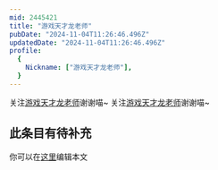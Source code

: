 ```yaml
---
mid: 2445421
title: "游戏天才龙老师"
pubDate: "2024-11-04T11:26:46.496Z"
updatedDate: "2024-11-04T11:26:46.496Z"
profile:
  {
    Nickname: ["游戏天才龙老师"],
  }
---
```


关注[游戏天才龙老师](https://space.bilibili.com/2445421)谢谢喵~ 关注[游戏天才龙老师](https://space.bilibili.com/2445421)谢谢喵~

## 此条目有待补充
你可以在[这里](https://github.com/Yuhanawa/VTuber.ICU-Content/edit/master/v/游戏天才龙老师/index.md)编辑本文
